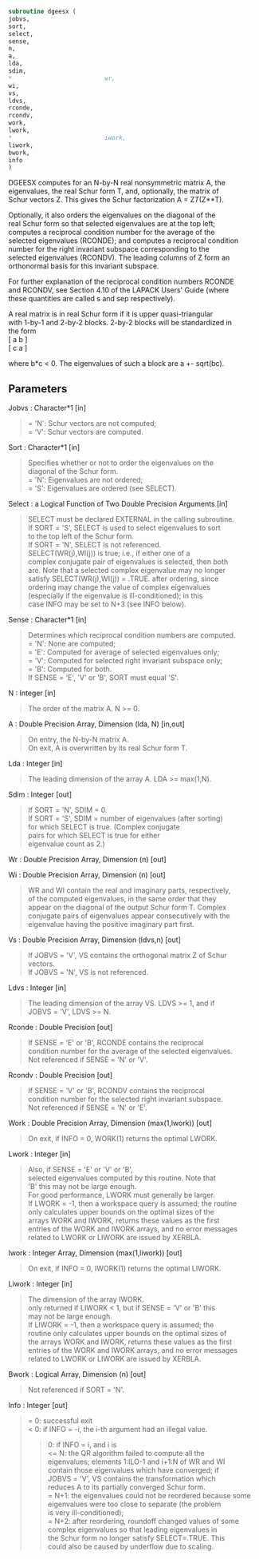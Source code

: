```fortran  
subroutine dgeesx (  
jobvs,  
sort,  
select,  
sense,  
n,  
a,  
lda,  
sdim,  
*                          wr,  
wi,  
vs,  
ldvs,  
rconde,  
rcondv,  
work,  
lwork,  
*                          iwork,  
liwork,  
bwork,  
info  
)  
```  
  
DGEESX computes for an N-by-N real nonsymmetric matrix A, the  
eigenvalues, the real Schur form T, and, optionally, the matrix of  
Schur vectors Z.  This gives the Schur factorization A = Z*T*(Z**T).  
  
Optionally, it also orders the eigenvalues on the diagonal of the  
real Schur form so that selected eigenvalues are at the top left;  
computes a reciprocal condition number for the average of the  
selected eigenvalues (RCONDE); and computes a reciprocal condition  
number for the right invariant subspace corresponding to the  
selected eigenvalues (RCONDV).  The leading columns of Z form an  
orthonormal basis for this invariant subspace.  
  
For further explanation of the reciprocal condition numbers RCONDE  
and RCONDV, see Section 4.10 of the LAPACK Users' Guide (where  
these quantities are called s and sep respectively).  
  
A real matrix is in real Schur form if it is upper quasi-triangular  
with 1-by-1 and 2-by-2 blocks. 2-by-2 blocks will be standardized in  
the form  
[  a  b  ]  
[  c  a  ]  
  
where b*c < 0. The eigenvalues of such a block are a +- sqrt(bc).  
  
## Parameters  
Jobvs : Character*1 [in]  
> = 'N': Schur vectors are not computed;  
> = 'V': Schur vectors are computed.  
  
Sort : Character*1 [in]  
> Specifies whether or not to order the eigenvalues on the  
> diagonal of the Schur form.  
> = 'N': Eigenvalues are not ordered;  
> = 'S': Eigenvalues are ordered (see SELECT).  
  
Select : a Logical Function of Two Double Precision Arguments [in]  
> SELECT must be declared EXTERNAL in the calling subroutine.  
> If SORT = 'S', SELECT is used to select eigenvalues to sort  
> to the top left of the Schur form.  
> If SORT = 'N', SELECT is not referenced.  
> SELECT(WR(j),WI(j)) is true; i.e., if either one of a  
> complex conjugate pair of eigenvalues is selected, then both  
> are.  Note that a selected complex eigenvalue may no longer  
> satisfy SELECT(WR(j),WI(j)) = .TRUE. after ordering, since  
> ordering may change the value of complex eigenvalues  
> (especially if the eigenvalue is ill-conditioned); in this  
> case INFO may be set to N+3 (see INFO below).  
  
Sense : Character*1 [in]  
> Determines which reciprocal condition numbers are computed.  
> = 'N': None are computed;  
> = 'E': Computed for average of selected eigenvalues only;  
> = 'V': Computed for selected right invariant subspace only;  
> = 'B': Computed for both.  
> If SENSE = 'E', 'V' or 'B', SORT must equal 'S'.  
  
N : Integer [in]  
> The order of the matrix A. N >= 0.  
  
A : Double Precision Array, Dimension (lda, N) [in,out]  
> On entry, the N-by-N matrix A.  
> On exit, A is overwritten by its real Schur form T.  
  
Lda : Integer [in]  
> The leading dimension of the array A.  LDA >= max(1,N).  
  
Sdim : Integer [out]  
> If SORT = 'N', SDIM = 0.  
> If SORT = 'S', SDIM = number of eigenvalues (after sorting)  
> for which SELECT is true. (Complex conjugate  
> pairs for which SELECT is true for either  
> eigenvalue count as 2.)  
  
Wr : Double Precision Array, Dimension (n) [out]  
  
Wi : Double Precision Array, Dimension (n) [out]  
> WR and WI contain the real and imaginary parts, respectively,  
> of the computed eigenvalues, in the same order that they  
> appear on the diagonal of the output Schur form T.  Complex  
> conjugate pairs of eigenvalues appear consecutively with the  
> eigenvalue having the positive imaginary part first.  
  
Vs : Double Precision Array, Dimension (ldvs,n) [out]  
> If JOBVS = 'V', VS contains the orthogonal matrix Z of Schur  
> vectors.  
> If JOBVS = 'N', VS is not referenced.  
  
Ldvs : Integer [in]  
> The leading dimension of the array VS.  LDVS >= 1, and if  
> JOBVS = 'V', LDVS >= N.  
  
Rconde : Double Precision [out]  
> If SENSE = 'E' or 'B', RCONDE contains the reciprocal  
> condition number for the average of the selected eigenvalues.  
> Not referenced if SENSE = 'N' or 'V'.  
  
Rcondv : Double Precision [out]  
> If SENSE = 'V' or 'B', RCONDV contains the reciprocal  
> condition number for the selected right invariant subspace.  
> Not referenced if SENSE = 'N' or 'E'.  
  
Work : Double Precision Array, Dimension (max(1,lwork)) [out]  
> On exit, if INFO = 0, WORK(1) returns the optimal LWORK.  
  
Lwork : Integer [in]  
> Also, if SENSE = 'E' or 'V' or 'B',  
> selected eigenvalues computed by this routine.  Note that  
> 'B' this may not be large enough.  
> For good performance, LWORK must generally be larger.  
> If LWORK = -1, then a workspace query is assumed; the routine  
> only calculates upper bounds on the optimal sizes of the  
> arrays WORK and IWORK, returns these values as the first  
> entries of the WORK and IWORK arrays, and no error messages  
> related to LWORK or LIWORK are issued by XERBLA.  
  
Iwork : Integer Array, Dimension (max(1,liwork)) [out]  
> On exit, if INFO = 0, IWORK(1) returns the optimal LIWORK.  
  
Liwork : Integer [in]  
> The dimension of the array IWORK.  
> only returned if LIWORK < 1, but if SENSE = 'V' or 'B' this  
> may not be large enough.  
> If LIWORK = -1, then a workspace query is assumed; the  
> routine only calculates upper bounds on the optimal sizes of  
> the arrays WORK and IWORK, returns these values as the first  
> entries of the WORK and IWORK arrays, and no error messages  
> related to LWORK or LIWORK are issued by XERBLA.  
  
Bwork : Logical Array, Dimension (n) [out]  
> Not referenced if SORT = 'N'.  
  
Info : Integer [out]  
> = 0: successful exit  
> < 0: if INFO = -i, the i-th argument had an illegal value.  
> > 0: if INFO = i, and i is  
> <= N: the QR algorithm failed to compute all the  
> eigenvalues; elements 1:ILO-1 and i+1:N of WR and WI  
> contain those eigenvalues which have converged; if  
> JOBVS = 'V', VS contains the transformation which  
> reduces A to its partially converged Schur form.  
> = N+1: the eigenvalues could not be reordered because some  
> eigenvalues were too close to separate (the problem  
> is very ill-conditioned);  
> = N+2: after reordering, roundoff changed values of some  
> complex eigenvalues so that leading eigenvalues in  
> the Schur form no longer satisfy SELECT=.TRUE.  This  
> could also be caused by underflow due to scaling.  
  
